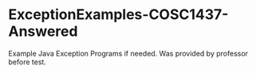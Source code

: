 # ExceptionExamples-COSC1437-Answered
 Example Java Exception Programs if needed. Was provided by professor before test.
